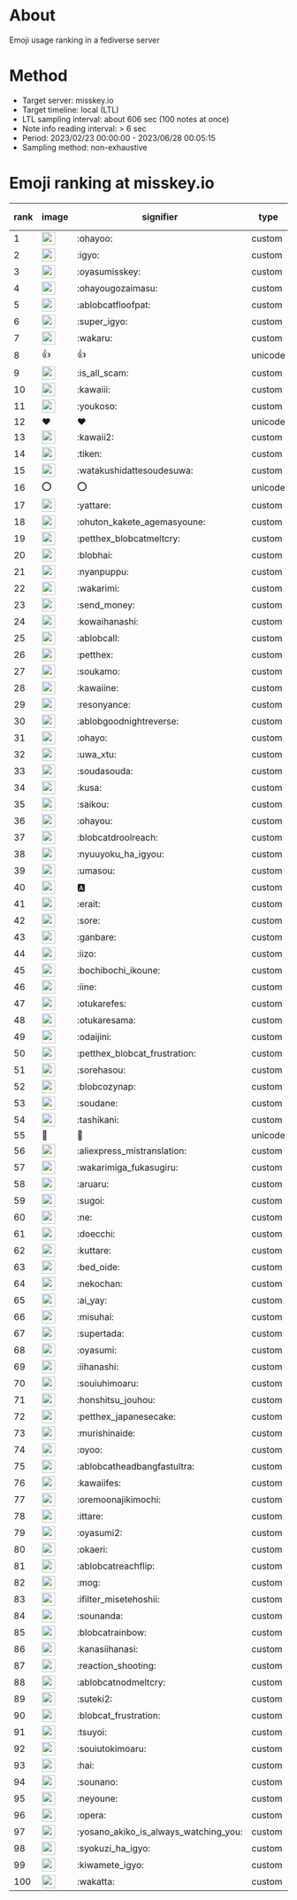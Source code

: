 # About
Emoji usage ranking in a fediverse server

# Method
- Target server: misskey.io
- Target timeline: local (LTL)
- LTL sampling interval: about 606 sec (100 notes at once)
- Note info reading interval: > 6 sec
- Period: 2023/02/23 00:00:00 - 2023/06/28 00:05:15 
- Sampling method: non-exhaustive

# Emoji ranking at misskey.io

|rank|image|signifier|type|frequency score|
|----|----|----|----|----|
|1|<img height="24" src="https://misskey.io/emoji/ohayoo.webp">|:ohayoo:|custom|157961|
|2|<img height="24" src="https://misskey.io/emoji/igyo.webp">|:igyo:|custom|113579|
|3|<img height="24" src="https://misskey.io/emoji/oyasumisskey.webp">|:oyasumisskey:|custom|68953|
|4|<img height="24" src="https://misskey.io/emoji/ohayougozaimasu.webp">|:ohayougozaimasu:|custom|40993|
|5|<img height="24" src="https://misskey.io/emoji/ablobcatfloofpat.webp">|:ablobcatfloofpat:|custom|32576|
|6|<img height="24" src="https://misskey.io/emoji/super_igyo.webp">|:super_igyo:|custom|31353|
|7|<img height="24" src="https://misskey.io/emoji/wakaru.webp">|:wakaru:|custom|28790|
|8|👍|👍|unicode|24414|
|9|<img height="24" src="https://misskey.io/emoji/is_all_scam.webp">|:is_all_scam:|custom|23408|
|10|<img height="24" src="https://misskey.io/emoji/kawaiii.webp">|:kawaiii:|custom|21654|
|11|<img height="24" src="https://misskey.io/emoji/youkoso.webp">|:youkoso:|custom|19515|
|12|❤|❤|unicode|19069|
|13|<img height="24" src="https://misskey.io/emoji/kawaii2.webp">|:kawaii2:|custom|18365|
|14|<img height="24" src="https://misskey.io/emoji/tiken.webp">|:tiken:|custom|16875|
|15|<img height="24" src="https://misskey.io/emoji/watakushidattesoudesuwa.webp">|:watakushidattesoudesuwa:|custom|16135|
|16|⭕|⭕|unicode|15991|
|17|<img height="24" src="https://misskey.io/emoji/yattare.webp">|:yattare:|custom|15606|
|18|<img height="24" src="https://misskey.io/emoji/ohuton_kakete_agemasyoune.webp">|:ohuton_kakete_agemasyoune:|custom|15551|
|19|<img height="24" src="https://misskey.io/emoji/petthex_blobcatmeltcry.webp">|:petthex_blobcatmeltcry:|custom|15120|
|20|<img height="24" src="https://misskey.io/emoji/blobhai.webp">|:blobhai:|custom|14748|
|21|<img height="24" src="https://misskey.io/emoji/nyanpuppu.webp">|:nyanpuppu:|custom|14231|
|22|<img height="24" src="https://misskey.io/emoji/wakarimi.webp">|:wakarimi:|custom|14194|
|23|<img height="24" src="https://misskey.io/emoji/send_money.webp">|:send_money:|custom|13185|
|24|<img height="24" src="https://misskey.io/emoji/kowaihanashi.webp">|:kowaihanashi:|custom|12447|
|25|<img height="24" src="https://misskey.io/emoji/ablobcall.webp">|:ablobcall:|custom|12231|
|26|<img height="24" src="https://misskey.io/emoji/petthex.webp">|:petthex:|custom|11672|
|27|<img height="24" src="https://misskey.io/emoji/soukamo.webp">|:soukamo:|custom|11201|
|28|<img height="24" src="https://misskey.io/emoji/kawaiine.webp">|:kawaiine:|custom|10952|
|29|<img height="24" src="https://misskey.io/emoji/resonyance.webp">|:resonyance:|custom|10736|
|30|<img height="24" src="https://misskey.io/emoji/ablobgoodnightreverse.webp">|:ablobgoodnightreverse:|custom|10674|
|31|<img height="24" src="https://misskey.io/emoji/ohayo.webp">|:ohayo:|custom|10188|
|32|<img height="24" src="https://misskey.io/emoji/uwa_xtu.webp">|:uwa_xtu:|custom|9902|
|33|<img height="24" src="https://misskey.io/emoji/soudasouda.webp">|:soudasouda:|custom|9735|
|34|<img height="24" src="https://misskey.io/emoji/kusa.webp">|:kusa:|custom|9610|
|35|<img height="24" src="https://misskey.io/emoji/saikou.webp">|:saikou:|custom|9270|
|36|<img height="24" src="https://misskey.io/emoji/ohayou.webp">|:ohayou:|custom|9050|
|37|<img height="24" src="https://misskey.io/emoji/blobcatdroolreach.webp">|:blobcatdroolreach:|custom|8147|
|38|<img height="24" src="https://misskey.io/emoji/nyuuyoku_ha_igyou.webp">|:nyuuyoku_ha_igyou:|custom|7939|
|39|<img height="24" src="https://misskey.io/emoji/umasou.webp">|:umasou:|custom|7750|
|40|<img height="24" src="https://misskey.io/emoji/a.webp">|:a:|custom|7728|
|41|<img height="24" src="https://misskey.io/emoji/erait.webp">|:erait:|custom|7506|
|42|<img height="24" src="https://misskey.io/emoji/sore.webp">|:sore:|custom|7377|
|43|<img height="24" src="https://misskey.io/emoji/ganbare.webp">|:ganbare:|custom|7137|
|44|<img height="24" src="https://misskey.io/emoji/iizo.webp">|:iizo:|custom|6995|
|45|<img height="24" src="https://misskey.io/emoji/bochibochi_ikoune.webp">|:bochibochi_ikoune:|custom|6945|
|46|<img height="24" src="https://misskey.io/emoji/iine.webp">|:iine:|custom|6884|
|47|<img height="24" src="https://misskey.io/emoji/otukarefes.webp">|:otukarefes:|custom|6732|
|48|<img height="24" src="https://misskey.io/emoji/otukaresama.webp">|:otukaresama:|custom|6525|
|49|<img height="24" src="https://misskey.io/emoji/odaijini.webp">|:odaijini:|custom|6445|
|50|<img height="24" src="https://misskey.io/emoji/petthex_blobcat_frustration.webp">|:petthex_blobcat_frustration:|custom|6441|
|51|<img height="24" src="https://misskey.io/emoji/sorehasou.webp">|:sorehasou:|custom|6362|
|52|<img height="24" src="https://misskey.io/emoji/blobcozynap.webp">|:blobcozynap:|custom|6032|
|53|<img height="24" src="https://misskey.io/emoji/soudane.webp">|:soudane:|custom|5892|
|54|<img height="24" src="https://misskey.io/emoji/tashikani.webp">|:tashikani:|custom|5850|
|55|🎉|🎉|unicode|5544|
|56|<img height="24" src="https://misskey.io/emoji/aliexpress_mistranslation.webp">|:aliexpress_mistranslation:|custom|5430|
|57|<img height="24" src="https://misskey.io/emoji/wakarimiga_fukasugiru.webp">|:wakarimiga_fukasugiru:|custom|5360|
|58|<img height="24" src="https://misskey.io/emoji/aruaru.webp">|:aruaru:|custom|5350|
|59|<img height="24" src="https://misskey.io/emoji/sugoi.webp">|:sugoi:|custom|5199|
|60|<img height="24" src="https://misskey.io/emoji/ne.webp">|:ne:|custom|5182|
|61|<img height="24" src="https://misskey.io/emoji/doecchi.webp">|:doecchi:|custom|5145|
|62|<img height="24" src="https://misskey.io/emoji/kuttare.webp">|:kuttare:|custom|5132|
|63|<img height="24" src="https://misskey.io/emoji/bed_oide.webp">|:bed_oide:|custom|5040|
|64|<img height="24" src="https://misskey.io/emoji/nekochan.webp">|:nekochan:|custom|4902|
|65|<img height="24" src="https://misskey.io/emoji/ai_yay.webp">|:ai_yay:|custom|4857|
|66|<img height="24" src="https://misskey.io/emoji/misuhai.webp">|:misuhai:|custom|4836|
|67|<img height="24" src="https://misskey.io/emoji/supertada.webp">|:supertada:|custom|4792|
|68|<img height="24" src="https://misskey.io/emoji/oyasumi.webp">|:oyasumi:|custom|4770|
|69|<img height="24" src="https://misskey.io/emoji/iihanashi.webp">|:iihanashi:|custom|4708|
|70|<img height="24" src="https://misskey.io/emoji/souiuhimoaru.webp">|:souiuhimoaru:|custom|4682|
|71|<img height="24" src="https://misskey.io/emoji/honshitsu_jouhou.webp">|:honshitsu_jouhou:|custom|4611|
|72|<img height="24" src="https://misskey.io/emoji/petthex_japanesecake.webp">|:petthex_japanesecake:|custom|4531|
|73|<img height="24" src="https://misskey.io/emoji/murishinaide.webp">|:murishinaide:|custom|4481|
|74|<img height="24" src="https://misskey.io/emoji/oyoo.webp">|:oyoo:|custom|4427|
|75|<img height="24" src="https://misskey.io/emoji/ablobcatheadbangfastultra.webp">|:ablobcatheadbangfastultra:|custom|4412|
|76|<img height="24" src="https://misskey.io/emoji/kawaiifes.webp">|:kawaiifes:|custom|4263|
|77|<img height="24" src="https://misskey.io/emoji/oremoonajikimochi.webp">|:oremoonajikimochi:|custom|4145|
|78|<img height="24" src="https://misskey.io/emoji/ittare.webp">|:ittare:|custom|4027|
|79|<img height="24" src="https://misskey.io/emoji/oyasumi2.webp">|:oyasumi2:|custom|3956|
|80|<img height="24" src="https://misskey.io/emoji/okaeri.webp">|:okaeri:|custom|3919|
|81|<img height="24" src="https://misskey.io/emoji/ablobcatreachflip.webp">|:ablobcatreachflip:|custom|3880|
|82|<img height="24" src="https://misskey.io/emoji/mog.webp">|:mog:|custom|3778|
|83|<img height="24" src="https://misskey.io/emoji/ifilter_misetehoshii.webp">|:ifilter_misetehoshii:|custom|3768|
|84|<img height="24" src="https://misskey.io/emoji/sounanda.webp">|:sounanda:|custom|3694|
|85|<img height="24" src="https://misskey.io/emoji/blobcatrainbow.webp">|:blobcatrainbow:|custom|3682|
|86|<img height="24" src="https://misskey.io/emoji/kanasiihanasi.webp">|:kanasiihanasi:|custom|3576|
|87|<img height="24" src="https://misskey.io/emoji/reaction_shooting.webp">|:reaction_shooting:|custom|3570|
|88|<img height="24" src="https://misskey.io/emoji/ablobcatnodmeltcry.webp">|:ablobcatnodmeltcry:|custom|3509|
|89|<img height="24" src="https://misskey.io/emoji/suteki2.webp">|:suteki2:|custom|3480|
|90|<img height="24" src="https://misskey.io/emoji/blobcat_frustration.webp">|:blobcat_frustration:|custom|3398|
|91|<img height="24" src="https://misskey.io/emoji/tsuyoi.webp">|:tsuyoi:|custom|3376|
|92|<img height="24" src="https://misskey.io/emoji/souiutokimoaru.webp">|:souiutokimoaru:|custom|3364|
|93|<img height="24" src="https://misskey.io/emoji/hai.webp">|:hai:|custom|3360|
|94|<img height="24" src="https://misskey.io/emoji/sounano.webp">|:sounano:|custom|3356|
|95|<img height="24" src="https://misskey.io/emoji/neyoune.webp">|:neyoune:|custom|3319|
|96|<img height="24" src="https://misskey.io/emoji/opera.webp">|:opera:|custom|3192|
|97|<img height="24" src="https://misskey.io/emoji/yosano_akiko_is_always_watching_you.webp">|:yosano_akiko_is_always_watching_you:|custom|3189|
|98|<img height="24" src="https://misskey.io/emoji/syokuzi_ha_igyo.webp">|:syokuzi_ha_igyo:|custom|3136|
|99|<img height="24" src="https://misskey.io/emoji/kiwamete_igyo.webp">|:kiwamete_igyo:|custom|3054|
|100|<img height="24" src="https://misskey.io/emoji/wakatta.webp">|:wakatta:|custom|3053|

